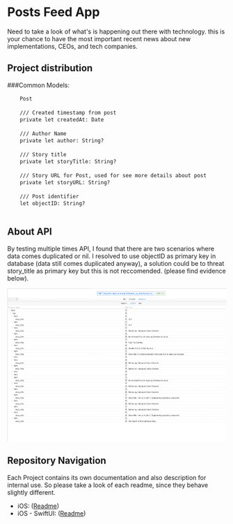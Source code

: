 # Posts Feed App

Need to take a look of what's is happening out there with technology. this is your chance to have the most important  recent news about new implementations, CEOs, and tech companies.

## Project distribution

###Common Models:

```
	Post

    /// Created timestamp from post
    private let createdAt: Date
    
    /// Author Name
    private let author: String?
    
    /// Story title
    private let storyTitle: String?
    
    /// Story URL for Post, used for see more details about post
    private let storyURL: String?
    
    /// Post identifier
    let objectID: String?
	
```

About API
-

By testing multiple times API, I found that there are two scenarios where data comes duplicated or nil. I resolved to use objectID as primary key in database (data still comes duplicated anyway), a solution could be to threat story_title as primary key but this is not reccomended. (please find evidence below).

![GitHub Logo](Duplicates_Evidence.jpg)


Repository Navigation
-
Each Project contains its own documentation and also description for internal use. So please take a look of each readme, since they behave slightly different.

- iOS: ([Readme](https://github.com/bolivarbryan/PostFeedClients/blob/main/iOS-SwiftUI/README.md))
- iOS - SwiftUI: ([Readme](https://github.com/bolivarbryan/PostFeedClients/blob/main/iOS/README.md))
